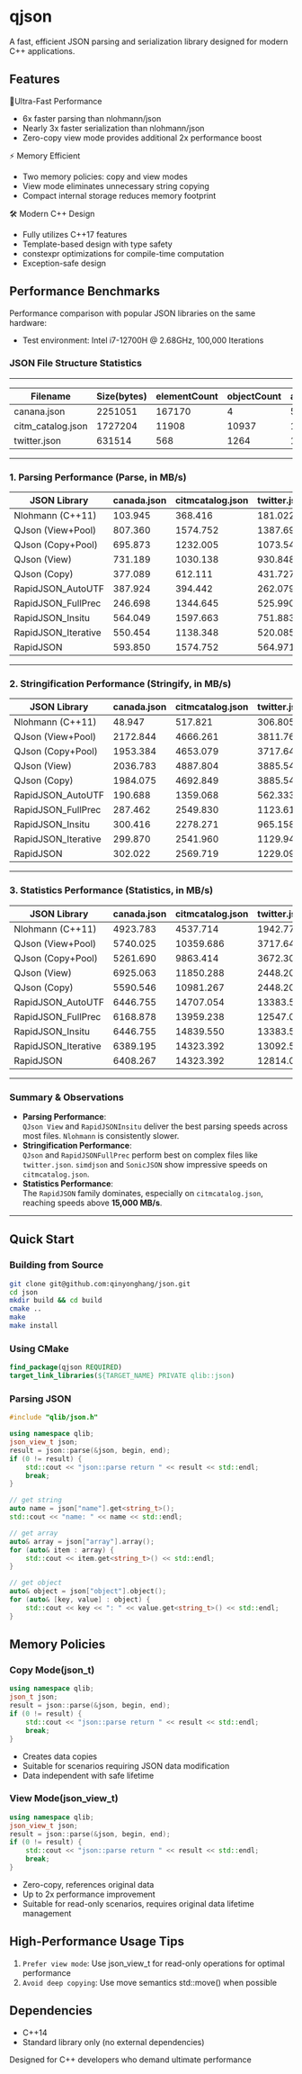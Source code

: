 # qjson

A fast, efficient JSON parsing and serialization library designed for modern C++ applications.

## Features

🚀Ultra-Fast Performance
* 6x faster parsing than nlohmann/json
* Nearly 3x faster serialization than nlohmann/json
* Zero-copy view mode provides additional 2x performance boost


⚡ Memory Efficient
* Two memory policies: copy and view modes
* View mode eliminates unnecessary string copying
* Compact internal storage reduces memory footprint

🛠 Modern C++ Design
* Fully utilizes C++17 features
* Template-based design with type safety
* constexpr optimizations for compile-time computation
* Exception-safe design

## Performance Benchmarks

Performance comparison with popular JSON libraries on the same hardware:
+ Test environment: Intel i7-12700H @ 2.68GHz, 100,000 Iterations

### JSON File Structure Statistics
---
| Filename | Size(bytes) | elementCount | objectCount | arrayCount | numberCount | stringCount | trueCount | falseCount | nullCount |
| -------- | ----------- | ------------ | ----------- | ---------- | ----------  | ----------  | --------- | ---------- | --------- |
| canana.json | 2251051 | 167170 | 4 | 56045 | 111126 | 12 | 0 | 0 | 0 |
| citm_catalog.json | 1727204 | 11908 | 10937 | 10451 | 14392 | 26604 | 0 | 0 | 1263 |
| twitter.json | 631514 | 568 | 1264 | 1050 | 2109 | 18099 | 345 | 2446 | 1946 |
---
### 1. Parsing Performance (Parse, in MB/s)
| JSON Library            | canada.json | citmcatalog.json | twitter.json |
|-------------------------|-------------|------------------|--------------|
| Nlohmann (C++11) | 103.945 | 368.416 | 181.022 |
| QJson (View+Pool) | 807.360 | 1574.752 | 1387.693 |
| QJson (Copy+Pool) | 695.873 | 1232.005 | 1073.545 |
| QJson (View) | 731.189 | 1030.138 | 930.848 |
| QJson (Copy) | 377.089 | 612.111 | 431.727 |
| RapidJSON_AutoUTF | 387.924 | 394.442 | 262.079 |
| RapidJSON_FullPrec | 246.698 | 1344.645 | 525.990 |
| RapidJSON_Insitu | 564.049 | 1597.663 | 751.883 |
| RapidJSON_Iterative | 550.454 | 1138.348 | 520.085 |
| RapidJSON | 593.850 | 1574.752 | 564.971 |
---
### 2. Stringification Performance (Stringify, in MB/s)
| JSON Library            | canada.json | citmcatalog.json | twitter.json |
|-------------------------|-------------|------------------|--------------|
| Nlohmann (C++11) | 48.947 | 517.821 | 306.805 |
| QJson (View+Pool) | 2172.844 | 4666.261 | 3811.764 |
| QJson (Copy+Pool) | 1953.384 | 4653.079 | 3717.646 |
| QJson (View) | 2036.783 | 4887.804 | 3885.540 |
| QJson (Copy) | 1984.075 | 4692.849 | 3885.540 |
| RapidJSON_AutoUTF | 190.688 | 1359.068 | 562.333 |
| RapidJSON_FullPrec | 287.462 | 2549.830 | 1123.617 |
| RapidJSON_Insitu | 300.416 | 2278.271 | 965.158 |
| RapidJSON_Iterative | 299.870 | 2541.960 | 1129.941 |
| RapidJSON | 302.022 | 2569.719 | 1229.099 |
---
### 3. Statistics Performance (Statistics, in MB/s)
| JSON Library            | canada.json | citmcatalog.json | twitter.json |
|-------------------------|-------------|------------------|--------------|
| Nlohmann (C++11) | 4923.783 | 4537.714 | 1942.770 |
| QJson (View+Pool) | 5740.025 | 10359.686 | 3717.646 |
| QJson (Copy+Pool) | 5261.690 | 9863.414 | 3672.309 |
| QJson (View) | 6925.063 | 11850.288 | 2448.206 |
| QJson (Copy) | 5590.546 | 10981.267 | 2448.206 |
| RapidJSON_AutoUTF | 6446.755 | 14707.054 | 13383.526 |
| RapidJSON_FullPrec | 6168.878 | 13959.238 | 12547.056 |
| RapidJSON_Insitu | 6446.755 | 14839.550 | 13383.526 |
| RapidJSON_Iterative | 6389.195 | 14323.392 | 13092.580 |
| RapidJSON | 6408.267 | 14323.392 | 12814.015 |
---
### Summary & Observations
- **Parsing Performance**:  
  `QJson View` and `RapidJSONInsitu` deliver the best parsing speeds across most files. `Nlohmann` is consistently slower.
- **Stringification Performance**:  
  `QJson` and `RapidJSONFullPrec` perform best on complex files like `twitter.json`. `simdjson` and `SonicJSON` show impressive speeds on `citmcatalog.json`.
- **Statistics Performance**:  
  The `RapidJSON` family dominates, especially on `citmcatalog.json`, reaching speeds above **15,000 MB/s**.
---

## Quick Start

### Building from Source

```bash
git clone git@github.com:qinyonghang/json.git
cd json
mkdir build && cd build
cmake ..
make
make install
```

### Using CMake

```cmake
find_package(qjson REQUIRED)
target_link_libraries(${TARGET_NAME} PRIVATE qlib::json)
```

### Parsing JSON

```cpp
#include "qlib/json.h"

using namespace qlib;
json_view_t json;
result = json::parse(&json, begin, end);
if (0 != result) {
    std::cout << "json::parse return " << result << std::endl;
    break;
}

// get string
auto name = json["name"].get<string_t>();
std::cout << "name: " << name << std::endl;

// get array
auto& array = json["array"].array();
for (auto& item : array) {
    std::cout << item.get<string_t>() << std::endl;
}

// get object
auto& object = json["object"].object();
for (auto& [key, value] : object) {
    std::cout << key << ": " << value.get<string_t>() << std::endl;
}
```

## Memory Policies

### Copy Mode(json_t)

```cpp
using namespace qlib;
json_t json;
result = json::parse(&json, begin, end);
if (0 != result) {
    std::cout << "json::parse return " << result << std::endl;
    break;
}
```

* Creates data copies
* Suitable for scenarios requiring JSON data modification
* Data independent with safe lifetime

### View Mode(json_view_t)

```cpp
using namespace qlib;
json_view_t json;
result = json::parse(&json, begin, end);
if (0 != result) {
    std::cout << "json::parse return " << result << std::endl;
    break;
}
```

* Zero-copy, references original data
* Up to 2x performance improvement
* Suitable for read-only scenarios, requires original data lifetime management

## High-Performance Usage Tips

1. `Prefer view mode`: Use json_view_t for read-only operations for optimal performance
2. `Avoid deep copying`: Use move semantics std::move() when possible

## Dependencies

* C++14
* Standard library only (no external dependencies)

Designed for C++ developers who demand ultimate performance
